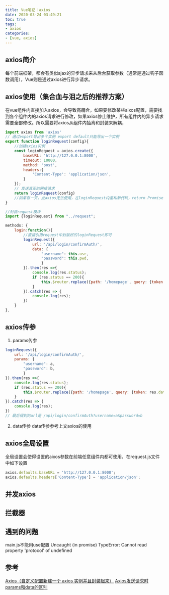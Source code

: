 ```yaml
---
title: Vue笔记：axios
date: 2020-03-24 03:49:21
toc: true
tags: 
- axios
categories:
- [vue, axios]
---
```

## axios简介
每个前端框架，都会有类似ajax的异步请求来从后台获取参数（通常是通过钩子函数调用），Vue则是通过axios进行异步请求。
<!-- more -->
## axios使用（集合血与泪之后的推荐方案）
在vue组件内直接加入axios，会导致高耦合，如果要修改某些aixos配置，需要找到各个组件内的axios请求进行修改，如果axios停止维护，所有组件内的异步请求需要全部修改。所以需要将axios从组件内抽离和封装来解耦，
```javascript 在新建的文件./src/request.js中添加如下代码
import axios from 'axios'
// 通过export导出多个实例 export default只能导出一个实例
export function loginRequest(config){
    //创建axios实例
    const loginRequest = axios.create({
        baseURL: 'http://127.0.0.1:8000',
        timeout: 10000,
        method: 'post',
        headers:{
            'Content-Type': 'application/json',
        }
    });
    // 发送真正的网络请求
    return loginRequest(config)
    //如果有一天，此axios无法使用，在loginRequest内重构新代码，return Promise(config)即可
}
```
```javascript 在Vue组件内导入js文件并直接调用
//封装request模块
import {loginRequest} from "../request";

methods: {
    login:function(){
        //直接引用request中封装好的loginRequest即可
        loginRequest({
            url: '/api/login/confirmAuth/',
            data: {
                "username": this.usr,
                "password": this.pwd,
                }
        }).then(res =>{
            console.log(res.status);
            if (res.status == 200){
                this.$router.replace({path: '/homepage', query: {token: res.data.token}})
            }
        }).catch(res => {
            console.log(res);
        })
    }
},
```

## axios传参
1. params传参
```javascript 将上文的请求改为params传参
loginRequest({
    url: '/api/login/confirmAuth/',
    params: {
        "username": a,
        "password": b,
        }
}).then(res =>{
    console.log(res.status);
    if (res.status == 200){
        this.$router.replace({path: '/homepage', query: {token: res.data.token}})
    }
}).catch(res => {
    console.log(res);
})
// 最后得到的url是 /api/login/confirmAuth?username=a&password=b
```
2. data传参
data传参参考上文axios的使用

## axios全局设置
全局设置会使得设置的aixos参数在前端任意组件内都可使用，在request.js文件中如下设置
```javascript
axios.defaults.baseURL = 'http://127.0.0.1:8000';
axios.defaults.headers['Content-Type'] = 'application/json';
```

## 并发axios
## 拦截器
## 遇到的问题
main.js不能用use配置 Uncaught (in promise) TypeError: Cannot read property 'protocol' of undefined

## 参考
[Axios（自定义配置新建一个 axios 实例并且封装起来）](https://blog.csdn.net/JEFF_luyiduan/article/details/88890962)
[Axios发送请求时params和data的区别](https://www.cnblogs.com/cwzqianduan/p/8675356.html)
